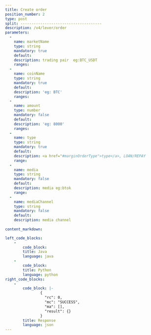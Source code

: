 ```yaml
---
title: Create order
position_number: 2
type: post
split: -------------------------------------
description: /v4/lever/order
parameters:
  -
    name: marketName
    type: string
    mandatory: true
    default:
    description: trading pair  eg:BTC_USDT
    ranges:
  -
    name: coinName
    type: string
    mandatory: true
    default:
    description: 'eg: BTC'
    ranges:
  -
    name: amount
    type: number
    mandatory: false
    default:
    description: 'eg: 8000'
    ranges:
  -
    name: type
    type: string
    mandatory: true
    default:
    description: <a href="#marginOrderType">type</a>, LOAN/REPAY
    range:
  -
    name: media
    type: string
    mandatory: false
    default:
    description: media eg:btok
    range:
  -
    name: mediaChannel
    type: string
    mandatory: false
    default:
    description: media channel 
      
content_markdown: 

left_code_blocks:
    -
        code_block:
        title: Java
        language: java
    -
        code_block:
        title: Python
        language: python
right_code_blocks:
    -
        code_block: |-
                {
                  "rc": 0,
                  "mc": "SUCCESS",
                  "ma": [],
                  "result": {}
                }
        title: Response
        language: json
---
```

